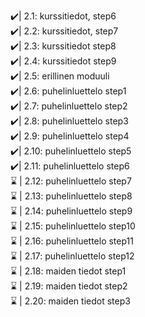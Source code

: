 ✔️| 2.1: kurssitiedot, step6<br>
✔️| 2.2: kurssitiedot, step7<br>
✔️| 2.3: kurssitiedot step8<br>
✔️| 2.4: kurssitiedot step9<br>
✔️| 2.5: erillinen moduuli<br>
✔️| 2.6: puhelinluettelo step1<br>
✔️| 2.7: puhelinluettelo step2<br>
✔️| 2.8: puhelinluettelo step3<br>
✔️| 2.9: puhelinluettelo step4<br>
✔️| 2.10: puhelinluettelo step5<br>
✔️| 2.11: puhelinluettelo step6<br>
⌛ | 2.12: puhelinluettelo step7<br>
⌛ | 2.13: puhelinluettelo step8<br>
⌛ | 2.14: puhelinluettelo step9<br>
⌛ | 2.15: puhelinluettelo step10<br>
⌛ | 2.16: puhelinluettelo step11<br>
⌛ | 2.17: puhelinluettelo step12<br>
⌛ | 2.18: maiden tiedot step1<br>
⌛ | 2.19: maiden tiedot step2<br>
⌛ | 2.20: maiden tiedot step3<br>

